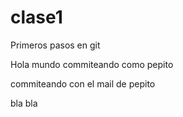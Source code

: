 # clase1
Primeros pasos en git

Hola mundo
commiteando como pepito

commiteando con el mail de pepito

bla bla